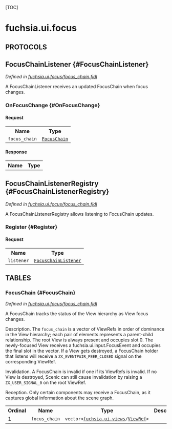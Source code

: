 [TOC]

# fuchsia.ui.focus


## **PROTOCOLS**

## FocusChainListener {#FocusChainListener}
*Defined in [fuchsia.ui.focus/focus_chain.fidl](https://fuchsia.googlesource.com/fuchsia/+/master/sdk/fidl/fuchsia.ui.focus/focus_chain.fidl#30)*

<p>A FocusChainListener receives an updated FocusChain when focus changes.</p>

### OnFocusChange {#OnFocusChange}


#### Request
<table>
    <tr><th>Name</th><th>Type</th></tr>
    <tr>
            <td><code>focus_chain</code></td>
            <td>
                <code><a class='link' href='#FocusChain'>FocusChain</a></code>
            </td>
        </tr></table>


#### Response
<table>
    <tr><th>Name</th><th>Type</th></tr>
    </table>

## FocusChainListenerRegistry {#FocusChainListenerRegistry}
*Defined in [fuchsia.ui.focus/focus_chain.fidl](https://fuchsia.googlesource.com/fuchsia/+/master/sdk/fidl/fuchsia.ui.focus/focus_chain.fidl#36)*

<p>A FocusChainListenerRegistry allows listening to FocusChain updates.</p>

### Register {#Register}


#### Request
<table>
    <tr><th>Name</th><th>Type</th></tr>
    <tr>
            <td><code>listener</code></td>
            <td>
                <code><a class='link' href='#FocusChainListener'>FocusChainListener</a></code>
            </td>
        </tr></table>









## **TABLES**

### FocusChain {#FocusChain}


*Defined in [fuchsia.ui.focus/focus_chain.fidl](https://fuchsia.googlesource.com/fuchsia/+/master/sdk/fidl/fuchsia.ui.focus/focus_chain.fidl#25)*

<p>A FocusChain tracks the status of the View hierarchy as View focus changes.</p>
<p>Description. The <code>focus_chain</code> is a vector of ViewRefs in order of
dominance in the View hierarchy; each pair of elements represents a
parent-child relationship.  The root View is always present and occupies
slot 0.  The newly-focused View receives a fuchsia.ui.input.FocusEvent and
occupies the final slot in the vector.  If a View gets destroyed, a
FocusChain holder that listens will receive a <code>ZX_EVENTPAIR_PEER_CLOSED</code>
signal on the corresponding ViewRef.</p>
<p>Invalidation. A FocusChain is invalid if one if its ViewRefs is invalid. If
no View is destroyed, Scenic can still cause invalidation by raising a
<code>ZX_USER_SIGNAL_0</code> on the root ViewRef.</p>
<p>Reception. Only certain components may receive a FocusChain, as it
captures global information about the scene graph.</p>


<table>
    <tr><th>Ordinal</th><th>Name</th><th>Type</th><th>Description</th></tr>
    <tr>
            <td>1</td>
            <td><code>focus_chain</code></td>
            <td>
                <code>vector&lt;<a class='link' href='../fuchsia.ui.views/'>fuchsia.ui.views</a>/<a class='link' href='../fuchsia.ui.views/#ViewRef'>ViewRef</a>&gt;</code>
            </td>
            <td></td>
        </tr></table>











